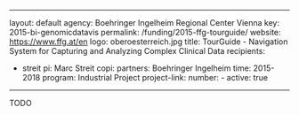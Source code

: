 ---
layout: default
agency: Boehringer Ingelheim Regional Center Vienna 
key: 2015-bi-genomicdatavis
permalink: /funding/2015-ffg-tourguide/
website: https://www.ffg.at/en
logo: oberoesterreich.jpg
title: TourGuide - Navigation System for Capturing and Analyzing Complex Clinical Data
recipients: 
- streit
pi: Marc Streit
copi: 
partners: Boehringer Ingelheim
time: 2015-2018
program: Industrial Project
project-link: 
number: -
active: true
------------
TODO